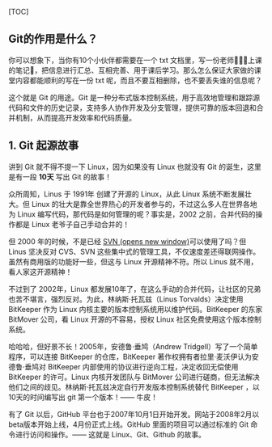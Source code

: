 [TOC]

## Git的作用是什么？

你可以想象下，当你有10个小伙伴都需要在一个 txt 文档里，写一份老师👩🏻‍🏫上课的笔记📒，把信息进行汇总、互相完善、用于课后学习。那么怎么保证大家做的课堂内容都能顺利的写在一份 txt 呢，而且不要互相删除，也不要丢失谁的信息呢？

这个就是 Git 的用途。Git 是一种分布式版本控制系统，用于高效地管理和跟踪源代码和文件的历史记录，支持多人协作开发及分支管理，提供可靠的版本回退和合并机制，从而提高开发效率和代码质量。

## 1. Git 起源故事

讲到 Git 就不得不提一下 Linux，因为如果没有 Linux 也就没有 Git 的诞生，这里是有一段 **10天** 写出 Git 的故事！

众所周知，Linus 于 1991年 创建了开源的 Linux，从此 Linux 系统不断发展壮大。但 Linux 的壮大是靠全世界热心的开发者参与的，不过这么多人在世界各地为 Linux 编写代码，那代码是如何管理的呢？事实是，2002 之前，合并代码的操作都是 Linux 老爷子自己手动合并的！

但 2000 年的时候，不是已经 [SVN (opens new window)](https://zh.wikipedia.org/wiki/Subversion)可以使用了吗？但 Linus 坚决反对 CVS、SVN 这些集中式的管理工具，不仅速度差还得联网操作。虽然有商用版的功能好一些，但这与 Linux 开源精神不符。所以 Linus 就不用，看人家这开源精神！

不过到了 2002年，Linux 都发展10年了，在这么手动的合并代码，让社区的兄弟也苦不堪言，强烈反对。为此，林纳斯·托瓦兹（Linus Torvalds）决定使用 BitKeeper 作为 Linux 内核主要的版本控制系统用以维护代码。BitKeeper 的东家 BitMover 公司，看 Linux 开源的不容易，授权 Linux 社区免费使用这个版本控制系统。

哈哈哈，但好景不长！2005年，安德鲁·垂鸠（Andrew Tridgell）写了一个简单程序，可以连接 BitKeeper 的仓库，BitKeeper 著作权拥有者拉里·麦沃伊认为安德鲁·垂鸠对 BitKeeper 内部使用的协议进行逆向工程，决定收回无偿使用 BitKeeper 的许可。Linux 内核开发团队与 BitMover 公司进行磋商，但无法解决他们之间的歧见。林纳斯·托瓦兹决定自行开发版本控制系统替代 BitKeeper ，以10天的时间编写出 git 第一个版本！—— 牛皮！

有了 Git 以后，GitHub 平台也于2007年10月1日开始开发。网站于2008年2月以beta版本开始上线，4月份正式上线。GitHub 里面的项目可以通过标准的 Git 命令进行访问和操作。—— 这就是 Linux、Git、Github 的故事。